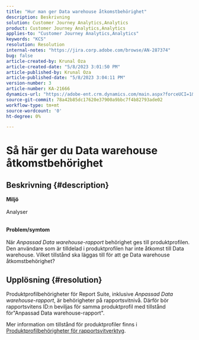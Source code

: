 ```yaml
---
title: "Hur man ger Data warehouse åtkomstbehörighet"
description: Beskrivning
solution: Customer Journey Analytics,Analytics
product: Customer Journey Analytics,Analytics
applies-to: "Customer Journey Analytics,Analytics"
keywords: "KCS"
resolution: Resolution
internal-notes: "https://jira.corp.adobe.com/browse/AN-287374"
bug: false
article-created-by: Krunal Oza
article-created-date: "5/8/2023 3:01:50 PM"
article-published-by: Krunal Oza
article-published-date: "5/8/2023 3:04:11 PM"
version-number: 3
article-number: KA-21666
dynamics-url: "https://adobe-ent.crm.dynamics.com/main.aspx?forceUCI=1&pagetype=entityrecord&etn=knowledgearticle&id=1610a63c-b1ed-ed11-8849-6045bd006268"
source-git-commit: 78a42b85dc17620e37900a9bbc7f4b82793ade02
workflow-type: tm+mt
source-wordcount: '0'
ht-degree: 0%

---
```


# Så här ger du Data warehouse åtkomstbehörighet

## Beskrivning {#description}

<b>Miljö</b><br><br>Analyser<br><br>

<b>Problem/symtom</b><br><br>När *Anpassad Data warehouse-rapport* behörighet ges till produktprofilen. Den användare som är tilldelad i produktprofilen har inte åtkomst till Data warehouse. Vilket tillstånd ska läggas till för att ge Data warehouse åtkomstbehörighet?<br>

## Upplösning {#resolution}


Produktprofilbehörigheter för Report Suite, inklusive *Anpassad Data warehouse-rapport*, är behörigheter på rapportsvitnivå. Därför bör rapportsvitens ID:n beviljas för samma produktprofil med tillstånd för&quot;Anpassad Data warehouse-rapport&quot;.

Mer information om tillstånd för produktprofiler finns i [Produktprofilbehörigheter för rapportsvitverktyg](https://experienceleague.adobe.com/docs/analytics/admin/admin-console/permissions/report-suite-tools.html?lang=en).
